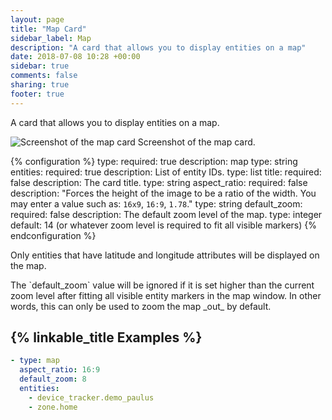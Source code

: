```yaml
---
layout: page
title: "Map Card"
sidebar_label: Map
description: "A card that allows you to display entities on a map"
date: 2018-07-08 10:28 +00:00
sidebar: true
comments: false
sharing: true
footer: true
---
```


A card that allows you to display entities on a map.

<p class='img'>
<img src='/images/lovelace/lovelace_map_card.png' alt='Screenshot of the map card'>
Screenshot of the map card.
</p>

{% configuration %}
type:
  required: true
  description: map
  type: string
entities:
  required: true
  description: List of entity IDs.
  type: list
title:
  required: false
  description: The card title.
  type: string
aspect_ratio:
  required: false
  description: "Forces the height of the image to be a ratio of the width. You may enter a value such as: `16x9`, `16:9`, `1.78`."
  type: string
default_zoom:
  required: false
  description: The default zoom level of the map.
  type: integer
  default: 14 (or whatever zoom level is required to fit all visible markers)
{% endconfiguration %}

<p class='note'>
  Only entities that have latitude and longitude attributes will be displayed on the map.
</p>

<p class="note">
  The `default_zoom` value will be ignored if it is set higher than the current zoom level
  after fitting all visible entity markers in the map window. In other words, this can only 
  be used to zoom the map _out_ by default.
</p>

## {% linkable_title Examples %}

```yaml
- type: map
  aspect_ratio: 16:9
  default_zoom: 8
  entities:
    - device_tracker.demo_paulus
    - zone.home
```
